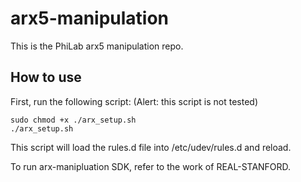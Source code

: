 # arx5-manipulation
This is the PhiLab arx5 manipulation repo.

## How to use
First, run the following script:
(Alert: this script is not tested)
```shell
sudo chmod +x ./arx_setup.sh
./arx_setup.sh
```
This script will load the rules.d file into /etc/udev/rules.d and reload.

To run arx-manipluation SDK, refer to the work of REAL-STANFORD.
